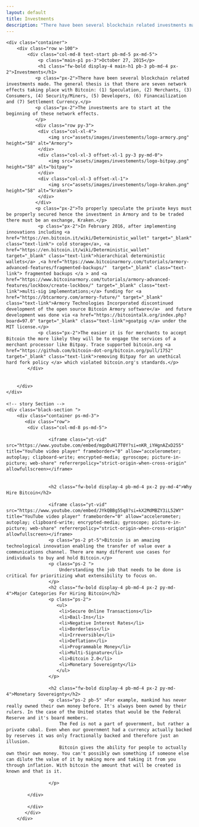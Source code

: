 ```yaml
---
layout: default
title: Investments
description: "There have been several blockchain related investments made. The general thesis is that there are seven network effects taking place with Bitcoin."
---
```


<html>
<body>

  <!-- Main Section -->
    <div class="container">
        <div class="row w-100">
            <div class="col-md-8 text-start pb-md-5 px-md-5">
                <p class="main-p1 ps-3">October 27, 2015</p>
                <h1 class="fw-bold display-4 main-h1 pb-3 pb-md-4 px-2">Investments</h1>
               <p class="px-2">There have been several blockchain related investments made. The general thesis is that there are seven network effects taking place with Bitcoin: (1) Speculation, (2) Merchants, (3) Consumers, (4) Security/Miners, (5) Developers, (6) Financailization and (7) Settlement Currency.</p>
               <p class="px-2">The investments are to start at the beginning of these network effects.
               </p>
               <div class="row py-3">
                <div class="col-xl-4">
                    <img src="assets/images/investements/logo-armory.png" height="58" alt="Armory">
                </div>
                <div class="col-xl-3 offset-xl-1 py-3 py-md-0">
                    <img src="assets/images/investements/logo-bitpay.png" height="58" alt="bitpay">
                </div>
                <div class="col-xl-3 offset-xl-1">
                    <img src="assets/images/investements/logo-kraken.png" height="58" alt="kraken">
                </div>
               </div>
               <p class="px-2">To properly speculate the private keys must be properly secured hence the investment in Armory and to be traded there must be an exchange, Kraken.</p>
                <p class="px-2">In February 2016, after implementing innovations including <a href="https://en.bitcoin.it/wiki/Deterministic_wallet" target="_blank" class="text-link"> cold storage</a>, <a href="https://en.bitcoin.it/wiki/Deterministic_wallet"  target="_blank" class="text-link">hierarchical deterministic wallets</a> ,<a href="https://www.bitcoinarmory.com/tutorials/armory-advanced-features/fragmented-backups/"  target="_blank" class="text-link"> fragmented backups </a > and <a href="https://www.bitcoinarmory.com/tutorials/armory-advanced-features/lockbox/create-lockbox/" target="_blank" class="text-link">multi-sig implementations;</a> funding for <a href="https://btcarmory.com/armory-future/" target="_blank" class="text-link">Armory Technologies Incorporated discontinued development of the open source Bitcoin Armory software</a>  and future development was done via <a href="https://bitcointalk.org/index.php?board=97.0" target="_blank" class="text-link">goatpig </a> under the MIT license.</p>
                <p class="px-2">The easier it is for merchants to accept Bitcoin the more likely they will be to engage the services of a merchant processor like Bitpay. Trace supported bitcoin.org <a href="https://github.com/bitcoin-dot-org/bitcoin.org/pull/1752"  target="_blank" class="text-link">removing Bitpay for an unethical hard fork policy </a> which violated bitcoin.org's standards.</p>
            </div>

            
        </div>
    </div>

    <!-- story Section -->
    <div class="black-section ">
        <div class="container ps-md-3">
           <div class="row">
            <div class="col-md-8 ps-md-5">
             
                    <iframe class="yt-vid" src="https://www.youtube.com/embed/mgpDuH17T0Y?si=nKR_iYHgnAZxD255" title="YouTube video player" frameborder="0" allow="accelerometer; autoplay; clipboard-write; encrypted-media; gyroscope; picture-in-picture; web-share" referrerpolicy="strict-origin-when-cross-origin" allowfullscreen></iframe>
                    

                    <h2 class="fw-bold display-4 pb-md-4 px-2 py-md-4">Why Hire Bitcoin</h2>

                    <iframe class="yt-vid" src="https://www.youtube.com/embed/JYkQBBg55q8?si=kX2MdMBZY3iL52WY" title="YouTube video player" frameborder="0" allow="accelerometer; autoplay; clipboard-write; encrypted-media; gyroscope; picture-in-picture; web-share" referrerpolicy="strict-origin-when-cross-origin" allowfullscreen></iframe>
                    <p class="ps-2 pt-5">Bitcoin is an amazing technological innovation enabling the transfer of value over a communications channel. There are many different use cases for individuals to buy and hold Bitcoin.</p>
                    <p class="ps-2 ">
                        Understanding the job that needs to be done is critical for prioritizing what extensibility to focus on.
                    </p>
                    <h2 class="fw-bold display-4 pb-md-4 px-2 py-md-4">Major Categories For Hiring Bitcoin</h2>
                    <p class="ps-2">
                       <ul>
                        <li>Secure Online Transactions</li>
                        <li>Bail-Ins</li>
                        <li>Negative Interest Rates</li>
                        <li>Borderless</li>
                        <li>Irreversible</li>
                        <li>Deflation</li>
                        <li>Programmable Money</li>
                        <li>Multi-Signature</li>
                        <li>Bitcoin 2.0</li>
                        <li>Monetary Sovereignty</li>
                       </ul>
                    </p>

                    <h2 class="fw-bold display-4 pb-md-4 px-2 py-md-4">Monetary Sovereignty</h2>
                    <p class="ps-2 pb-5" >For example, mankind has never really owned their own money before. It's always been owned by their rulers. In the case of the United states that would be the Federal Reserve and it's board members.
                        The Fed is not a part of government, but rather a private cabal. Even when our government had a currency actually backed by reserves it was only fractionally backed and therefore just an illusion.
                        Bitcoin gives the ability for people to actually own their own money. You can't possibly own something if someone else can dilute the value of it by making more and taking it from you through inflation. With bitcoin the amount that will be created is known and that is it.
                       
                    </p>

            </div>
               
            </div>
           </div>
        </div>
    
</body>
</html>